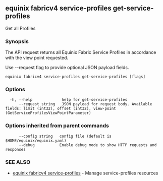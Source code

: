 ## equinix fabricv4 service-profiles get-service-profiles

Get all Profiles

### Synopsis

The API request returns all Equinix Fabric Service Profiles in accordance with the view point requested.

Use --request flag to provide optional JSON payload fields.

```
equinix fabricv4 service-profiles get-service-profiles [flags]
```

### Options

```
  -h, --help             help for get-service-profiles
      --request string   JSON payload for request body. Available fields: limit (int32), offset (int32), view-point (GetServiceProfilesViewPointParameter)
```

### Options inherited from parent commands

```
      --config string   config file (default is $HOME/equinix/equinix.yaml)
      --debug           Enable debug mode to show HTTP requests and responses
```

### SEE ALSO

* [equinix fabricv4 service-profiles](equinix_fabricv4_service-profiles.md)	 - Manage service-profiles resources

